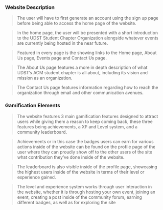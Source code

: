 ### Website Description
>The user will have to first generate an account using the sign up page before being able to access the home page of the website. 

>In the home page, the user will be presented with a short introduction to the UDST Student Chapter Organization alongside whatever events are currently being hosted in the near future.

>Featured in every page is the showing links to the Home page, About Us page, Events page and Contact Us page.

>The About Us page features a more in depth description of what UDST’s ACM student chapter is all about, including its vision and mission as an organization.

>The Contact Us page features information regarding how to reach the organization through email and other communication avenues.

### Gamification Elements
>The website features 3 main gamification features designed to attract users while giving them a reason to keep coming back, these three features being achievements, a XP and Level system, and a community leaderboard.

>Achievements or in this case the badges users can earn for various actions inside of the website can be found on the profile page of the user where they can proudly show off to the other users of the site what contribution they’ve done inside of the website.

>The leaderboard is also visible inside of the profile page, showcasing the highest users inside of the website in terms of their level or experience gained.

>The level and experience system works through user interaction in the website, whether it is through hosting your own event, joining an event, creating a post inside of the community forum, earning different badges, as well as for exploring the site

